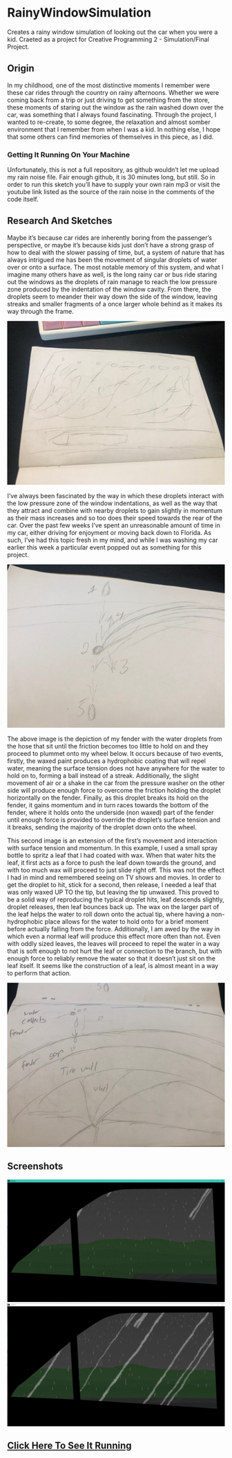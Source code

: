 # RainyWindowSimulation
Creates a rainy window simulation of looking out the car when you were a kid.
Craeted as a project for Creative Programming 2 - Simulation/Final Project.

## Origin
In my childhood, one of the most distinctive moments I remember were these car rides through the country on rainy afternoons.  Whether we were coming back from a trip or just driving to get something from the store, these moments of staring out the window as the rain washed down over the car, was something that I always found fascinating.  Through the project, I wanted to re-create, to some degree, the relaxation and almost somber environment that I remember from when I was a kid.  In nothing else, I hope that some others can find memories of themselves in this piece, as I did.

### Getting It Running On Your Machine
Unfortunately, this is not a full repository, as github wouldn’t let me upload my rain noise file.  Fair enough github, it is 30 minutes long, but still.  So in order to run this sketch you’ll have to supply your own rain mp3 or visit the youtube link listed as the source of the rain noise in the comments of the code itself. 

## Research And Sketches
Maybe it’s because car rides are inherently boring from the passenger’s perspective, or maybe it’s because kids just don’t have a strong grasp of how to deal with the slower passing of time, but, a system of nature that has always intrigued me has been the movement of singular droplets of water over or onto a surface.  The most notable memory of this system, and what I imagine many others have as well, is the long rainy car or bus ride staring out the windows as the droplets of rain manage to reach the low pressure zone produced by the indentation of the window cavity.  From there, the droplets seem to meander their way down the side of the window, leaving streaks and smaller fragments of a once larger whole behind as it makes its way through the frame.  

![First Sketch](https://raw.githubusercontent.com/splitty/RainyWindowSimulation/master/screenshots/idea1.JPG)

I’ve always been fascinated by the way in which these droplets interact with the low pressure zone of the window indentations, as well as the way that they attract and combine with nearby droplets to gain slightly in momentum as their mass increases and so too does their speed towards the rear of the car.
Over the past few weeks I’ve spent an unreasonable amount of time in my car, either driving for enjoyment or moving back down to Florida.  As such, I’ve had this topic fresh in my mind, and while I was washing my car earlier this week a particular event popped out as something for this project.

![Second Sketch](https://raw.githubusercontent.com/splitty/RainyWindowSimulation/master/screenshots/idea2.JPG)

The above image is the depiction of my fender with the water droplets from the hose that sit until the friction becomes too little to hold on and they proceed to plummet onto my wheel below.  It occurs because of two events, firstly, the waxed paint produces a hydrophobic coating that will repel water, meaning the surface tension does not have anywhere for the water to hold on to, forming a ball instead of a streak.  Additionally, the slight movement of air or a shake in the car from the pressure washer on the other side will produce enough force to overcome the friction holding the droplet horizontally on the fender.  Finally, as this droplet breaks its hold on the fender, it gains momentum and in turn races towards the bottom of the fender, where it holds onto the underside (non waxed) part of the fender until enough force is provided to override the droplet’s surface tension and it breaks, sending the majority of the droplet down onto the wheel.

This second image is an extension of the first’s movement and interaction with surface tension and momentum.  In this example, I used a small spray bottle to spritz a leaf that I had coated with wax.  When that water hits the leaf, it first acts as a force to push the leaf down towards the ground, and with too much wax will proceed to just slide right off.  This was not the effect I had in mind and remembered seeing on TV shows and movies.  In order to get the droplet to hit, stick for a second, then release, I needed a leaf that was only waxed UP TO the tip, but leaving the tip unwaxed.  This proved to be a solid way of reproducing the typical droplet hits, leaf descends slightly, droplet releases, then leaf bounces back up.  The wax on the larger part of the leaf helps the water to roll down onto the actual tip, where having a non-hydrophobic place allows for the water to hold onto for a brief moment before actually falling from the force.  Additionally, I am awed by the way in which even a normal leaf will produce this effect more often than not.  Even with oddly sized leaves, the leaves will proceed to repel the water in a way that is soft enough to not hurt the leaf or connection to the branch, but with enough force to reliably remove the water so that it doesn’t just sit on the leaf itself.  It seems like the construction of a leaf, is almost meant in a way to perform that action.

![Third Sketch](https://raw.githubusercontent.com/splitty/RainyWindowSimulation/master/screenshots/idea3.JPG)

## Screenshots

![First Screenshot](https://raw.githubusercontent.com/splitty/RainyWindowSimulation/master/screenshots/1.JPG)
![Second Screenshot](https://raw.githubusercontent.com/splitty/RainyWindowSimulation/master/screenshots/2.JPG)

## [Click Here To See It Running](https://www.youtube.com/watch?v=lhaVifoSVOg "Rainy Window Sim Youtube Link")
